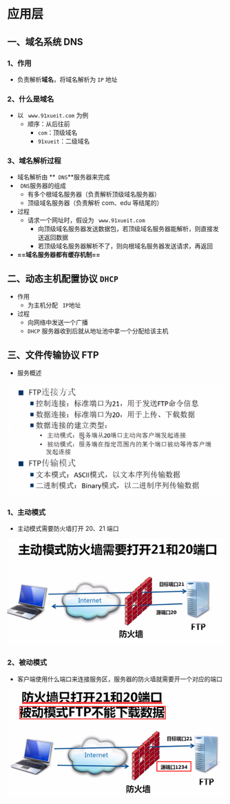 # 应用层

## 一、域名系统 DNS

### 1、作用

* 负责解析**域名**，将域名解析为 `IP` 地址

### 2、什么是域名

* 以 ` www.91xueit.com` 为例
    * 顺序：从后往前
        * `com`：顶级域名
        * `91xueit`：二级域名

### 3、域名解析过程

* 域名解析由 **` DNS`**服务器来完成
* ` DNS`服务器的组成
    * 有多个根域名服务器（负责解析顶级域名服务器）
    * 顶级域名服务器（负责解析  com、edu 等结尾的）
* 过程
    * 请求一个网址时，假设为 ` www.91xueit.com`
        * 向顶级域名服务器发送数据包，若顶级域名服务器能解析，则直接发送返回数据
        * 若顶级域名服务器解析不了，则向根域名服务器发送请求，再返回
* **==域名服务器都有缓存机制==** 

## 二、动态主机配置协议 `DHCP` 

* 作用
    * 为主机分配 ` IP`地址
* 过程
    * 向网络中发送一个广播
    * `DHCP` 服务器收到后就从地址池中拿一个分配给该主机



## 三、文件传输协议 FTP

* 服务概述

![](images/TIM截图20200405164901.png)



### 1、主动模式

* 主动模式需要防火墙打开 20、21 端口

![](images/TIM截图20200411113513.png)



### 2、被动模式

* 客户端使用什么端口来连接服务区，服务器的防火墙就需要开一个对应的端口

![](images/TIM截图20200411113945.png)


















